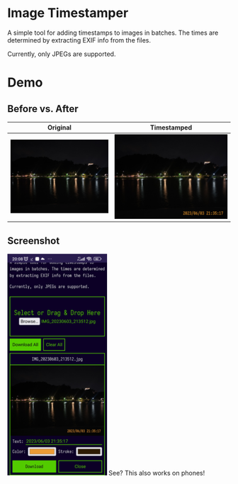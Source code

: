 # Image Timestamper

A simple tool for adding timestamps to images in batches. The times are determined by extracting EXIF info from the files.

Currently, only JPEGs are supported.

# Demo
## Before vs. After
|           Original           |                Timestamped               |
| :--------------------------: | :--------------------------------------: |
| ![img]( ./demo/example.jpg ) | ![img]( ./demo/example_timestamped.jpg ) |

## Screenshot

<img src="./demo/screenshot_android_firefoxNightly_privateMode.jpg" height="500" />
See? This also works on phones!
